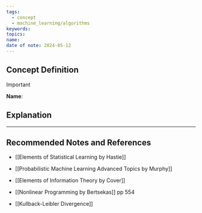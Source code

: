 ```yaml
---
tags:
  - concept
  - machine_learning/algorithms
keywords: 
topics: 
name: 
date of note: 2024-05-12
---
```


## Concept Definition

>[!important]
>**Name**: 



## Explanation





-----------
##  Recommended Notes and References

- [[Elements of Statistical Learning by Hastie]]
- [[Probabilistic Machine Learning Advanced Topics by Murphy]]
- [[Elements of Information Theory by Cover]]
- [[Nonlinear Programming by Bertsekas]] pp 554

- [[Kullback-Leibler Divergence]]

